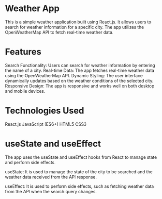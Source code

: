 # Weather App
This is a simple weather application built using React.js. It allows users to search for weather information for a specific city. The app utilizes the OpenWeatherMap API to fetch real-time weather data.

# Features
Search Functionality: Users can search for weather information by entering the name of a city.
Real-time Data: The app fetches real-time weather data using the OpenWeatherMap API.
Dynamic Styling: The user interface dynamically updates based on the weather conditions of the selected city.
Responsive Design: The app is responsive and works well on both desktop and mobile devices.
# Technologies Used
React.js
JavaScript (ES6+)
HTML5
CSS3

# useState and useEffect
The app uses the useState and useEffect hooks from React to manage state and perform side effects.

useState: It is used to manage the state of the city to be searched and the weather data received from the API response.

useEffect: It is used to perform side effects, such as fetching weather data from the API when the search query changes.
